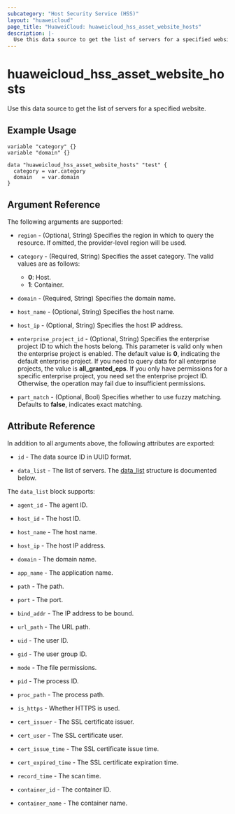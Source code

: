 ```yaml
---
subcategory: "Host Security Service (HSS)"
layout: "huaweicloud"
page_title: "HuaweiCloud: huaweicloud_hss_asset_website_hosts"
description: |-
  Use this data source to get the list of servers for a specified website.
---
```


# huaweicloud_hss_asset_website_hosts

Use this data source to get the list of servers for a specified website.

## Example Usage

```hcl
variable "category" {}
variable "domain" {}

data "huaweicloud_hss_asset_website_hosts" "test" {
  category = var.category
  domain   = var.domain
}
```

## Argument Reference

The following arguments are supported:

* `region` - (Optional, String) Specifies the region in which to query the resource.
  If omitted, the provider-level region will be used.

* `category` - (Required, String) Specifies the asset category.
  The valid values are as follows:
  + **0**: Host.
  + **1**: Container.

* `domain` - (Required, String) Specifies the domain name.

* `host_name` - (Optional, String) Specifies the host name.

* `host_ip` - (Optional, String) Specifies the host IP address.

* `enterprise_project_id` - (Optional, String) Specifies the enterprise project ID to which the hosts belong.
  This parameter is valid only when the enterprise project is enabled.
  The default value is **0**, indicating the default enterprise project.
  If you need to query data for all enterprise projects, the value is **all_granted_eps**.
  If you only have permissions for a specific enterprise project, you need set the enterprise project ID. Otherwise,
  the operation may fail due to insufficient permissions.

* `part_match` - (Optional, Bool) Specifies whether to use fuzzy matching.
  Defaults to **false**, indicates exact matching.

## Attribute Reference

In addition to all arguments above, the following attributes are exported:

* `id` - The data source ID in UUID format.

* `data_list` - The list of servers.
  The [data_list](#data_list_struct) structure is documented below.

<a name="data_list_struct"></a>
The `data_list` block supports:

* `agent_id` - The agent ID.

* `host_id` - The host ID.

* `host_name` - The host name.

* `host_ip` - The host IP address.

* `domain` - The domain name.

* `app_name` - The application name.

* `path` - The path.

* `port` - The port.

* `bind_addr` - The IP address to be bound.

* `url_path` - The URL path.

* `uid` - The user ID.

* `gid` - The user group ID.

* `mode` - The file permissions.

* `pid` - The process ID.

* `proc_path` - The process path.

* `is_https` - Whether HTTPS is used.

* `cert_issuer` - The SSL certificate issuer.

* `cert_user` - The SSL certificate user.

* `cert_issue_time` - The SSL certificate issue time.

* `cert_expired_time` - The SSL certificate expiration time.

* `record_time` - The scan time.

* `container_id` - The container ID.

* `container_name` - The container name.
